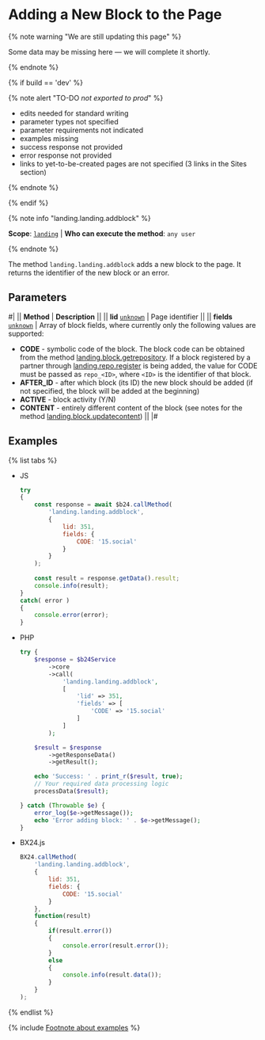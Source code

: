 # Adding a New Block to the Page

{% note warning "We are still updating this page" %}

Some data may be missing here — we will complete it shortly.

{% endnote %}

{% if build == 'dev' %}

{% note alert "TO-DO _not exported to prod_" %}

- edits needed for standard writing
- parameter types not specified
- parameter requirements not indicated
- examples missing
- success response not provided
- error response not provided
- links to yet-to-be-created pages are not specified (3 links in the Sites section)

{% endnote %}

{% endif %}

{% note info "landing.landing.addblock" %}

**Scope**: [`landing`](../../../scopes/permissions.md) | **Who can execute the method**: `any user`

{% endnote %}

The method `landing.landing.addblock` adds a new block to the page. It returns the identifier of the new block or an error.

## Parameters

#|
|| **Method** | **Description** ||
|| **lid**
[`unknown`](../../../data-types.md) | Page identifier ||
|| **fields**
[`unknown`](../../../data-types.md) | Array of block fields, where currently only the following values are supported:
- **CODE** - symbolic code of the block. The block code can be obtained from the method [landing.block.getrepository](.). If a block registered by a partner through [landing.repo.register](.) is being added, the value for CODE must be passed as `repo_<ID>`, where `<ID>` is the identifier of that block.
- **AFTER_ID** - after which block (its ID) the new block should be added (if not specified, the block will be added at the beginning)
- **ACTIVE** - block activity (Y/N)
- **CONTENT** - entirely different content of the block (see notes for the method [landing.block.updatecontent](.)) ||
|#

## Examples

{% list tabs %}

- JS

    ```js
    try
    {
    	const response = await $b24.callMethod(
    		'landing.landing.addblock',
    		{
    			lid: 351,
    			fields: {
    				CODE: '15.social'
    			}
    		}
    	);
    	
    	const result = response.getData().result;
    	console.info(result);
    }
    catch( error )
    {
    	console.error(error);
    }
    ```

- PHP

    ```php
    try {
        $response = $b24Service
            ->core
            ->call(
                'landing.landing.addblock',
                [
                    'lid' => 351,
                    'fields' => [
                        'CODE' => '15.social'
                    ]
                ]
            );
    
        $result = $response
            ->getResponseData()
            ->getResult();
    
        echo 'Success: ' . print_r($result, true);
        // Your required data processing logic
        processData($result);
    
    } catch (Throwable $e) {
        error_log($e->getMessage());
        echo 'Error adding block: ' . $e->getMessage();
    }
    ```

- BX24.js

    ```js
    BX24.callMethod(
        'landing.landing.addblock',
        {
            lid: 351,
            fields: {
                CODE: '15.social'
            }
        },
        function(result)
        {
            if(result.error())
            {
                console.error(result.error());
            }
            else
            {
                console.info(result.data());
            }
        }
    );
    ```

{% endlist %}

{% include [Footnote about examples](../../../../_includes/examples.md) %}